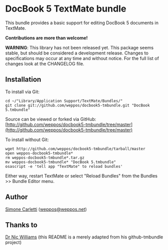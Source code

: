 # DocBook 5 TextMate bundle

This bundle provides a basic support for editing DocBook 5 documents in TextMate.

**Contributions are more than welcome!**


**WARNING**: This library has not been released yet. This package seems stable, but should be considered a development release.
Changes to specifications may occur at any time and without notice. For the full list of changes look at the CHANGELOG file. 


## Installation
 
To install via Git:

    cd ~/"Library/Application Support/TextMate/Bundles/"
    git clone git://github.com/weppos/docbook5-tmbundle.git "DocBook 5.tmbundle"

Source can be viewed or forked via GitHub: [http://github.com/weppos/docbook5-tmbundle/tree/master](http://github.com/weppos/docbook5-tmbundle/tree/master)

To install without Git:

    wget http://github.com/weppos/docbook5-tmbundle/tarball/master
    open weppos-docbook5-tmbundle*
    rm weppos-docbook5-tmbundle*.tar.gz
    mv weppos-docbook5-tmbundle* "DocBook 5.tmbundle"
    osascript -e 'tell app "TextMate" to reload bundles'
 
Either way, restart TextMate or select "Reload Bundles" from the Bundles >> Bundle Editor menu.


## Author

[Simone Carletti](http://www.simonecarletti.com) (<weppos@weppos.net>)


## Thanks to
 
[Dr Nic Williams](http://drnicwilliams.com/) (this README is a merely adapted from his github-tmbundle project)
